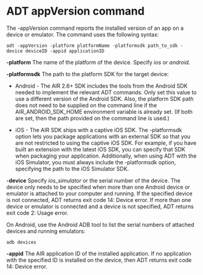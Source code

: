 # ADT appVersion command

<div>

The -appVersion command reports the installed version of an app on a device or
emulator. The command uses the following syntax:

    adt -appVersion -platform platformName -platformsdk path_to_sdk -device deviceID -appid applicationID

**-platform** The name of the platform of the device. Specify _ios_ or
_android_.

<div>

**-platformsdk** The path to the platform SDK for the target device:

- Android - The AIR 2.6+ SDK includes the tools from the Android SDK needed to
  implement the relevant ADT commands. Only set this value to use a different
  version of the Android SDK. Also, the platform SDK path does not need to be
  supplied on the command line if the AIR_ANDROID_SDK_HOME environment variable
  is already set. (If both are set, then the path provided on the command line
  is used.)

- iOS - The AIR SDK ships with a captive iOS SDK. The -platformsdk option lets
  you package applications with an external SDK so that you are not restricted
  to using the captive iOS SDK. For example, if you have built an extension with
  the latest iOS SDK, you can specify that SDK when packaging your application.
  Additionally, when using ADT with the iOS Simulator, you must always include
  the -platformsdk option, specifying the path to the iOS Simulator SDK.

</div>

**-device** Specify _ios_simulator_ or the serial number of the device. The
device only needs to be specified when more than one Android device or emulator
is attached to your computer and running. If the specified device is not
connected, ADT returns exit code 14: Device error. If more than one device or
emulator is connected and a device is not specified, ADT returns exit code 2:
Usage error.

On Android, use the Android ADB tool to list the serial numbers of attached
devices and running emulators:

    adb devices

**-appid** The AIR application ID of the installed application. If no
application with the specified ID is installed on the device, then ADT returns
exit code 14: Device error.

</div>

<div>

<div>



</div>

</div>
